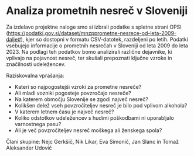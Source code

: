# Analiza prometnih nesreč v Sloveniji

Za izdelavo projektne naloge smo si izbrali podatke s spletne strani OPSI (https://podatki.gov.si/dataset/mnzpprometne-nesrece-od-leta-2009-dalje#), kjer so dostopni v formatu CSV-datotek, razdeljeni po letih. Podatki vsebujejo informacije o prometnih nesrečah v Sloveniji od leta 2009 do leta 2023. Na podlagi teh podatkov bomo analizirali različne dejavnike, ki vplivajo na pojavnost nesreč, ter skušali prepoznati ključne vzroke in značilnosti udeležencev.

Raziskovalna vprašanja:
- Kateri so najpogostejši vzroki za prometne nesreče?
- Ali mladi vozniki pogosteje povzročajo nesreče?
- Na katerem območju Slovenije se zgodi največ nesreč?
- Kolikšen delež vseh povzročiteljev nesreč je bilo pod vplivom alkohola?
- V katerem letnem času je največ nesreč?
- Koliko odstotkov udeležencev s hudimi poškodbami ni uporabljalo varnostnega pasu?
- Ali je več povzročiteljev nesreč moškega ali ženskega spola?

Člani skupine: Nejc Gerkšič, Nik Likar, Eva Simonič, Jan Slanc in Tomaž Aleksander Udovič
